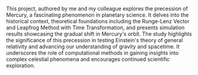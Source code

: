 This project, authored by me and my colleague explores the precession of Mercury, a fascinating phenomenon in planetary science. It delves into the historical context, theoretical foundations including the Runge-Lenz Vector and Leapfrog Method with Time Transformation, and presents simulation results showcasing the gradual shift in Mercury's orbit. The study highlights the significance of this precession in testing Einstein's theory of general relativity and advancing our understanding of gravity and spacetime. It underscores the role of computational methods in gaining insights into complex celestial phenomena and encourages continued scientific exploration.
